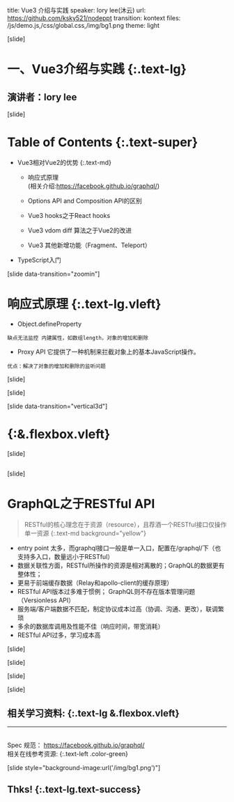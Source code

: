 title: Vue3 介绍与实践
speaker: lory lee(沐云)
url: https://github.com/ksky521/nodeppt
transition: kontext
files: /js/demo.js,/css/global.css,/img/bg1.png
theme: light

[slide]

# 一、Vue3介绍与实践 {:.text-lg}
## 演讲者：lory lee

[slide]
# Table of Contents  {:.text-super}

* Vue3相对Vue2的优势  {:.text-md}
  
   * 响应式原理 <br> (相关介绍:https://facebook.github.io/graphql/)
  
   * Options API and Composition API的区别 <br>
  
   * Vue3 hooks之于React hooks
   * Vue3 vdom diff 算法之于Vue2的改进
   * Vue3 其他新增功能（Fragment、Teleport）

* TypeScript入门  

[slide data-transition="zoomin"]

# 响应式原理  {:.text-lg.vleft}
* Object.defineProperty  
```
缺点无法监控 内建属性，如数组length，对象的增加和删除
```
* Proxy API
它提供了一种机制来拦截对象上的基本JavaScript操作。
 ```
优点：解决了对象的增加和删除的监听问题
 ``` 
 
[slide]


[slide]


[slide data-transition="vertical3d"]

#   {:&.flexbox.vleft}

[slide]


## 


[slide]

# GraphQL之于RESTful API
> RESTful的核心理念在于资源（resource），且荐酒一个RESTful接口仅操作单一资源  {:.text-md background="yellow"}
  
 * entry point 太多，而graphql接口一般是单一入口，配置在/graphql/下（也支持多入口，数量远小于RESTful）
 * 数据关联性方面，RESTful所操作的资源是相对离散的；GraphQL的数据更有整体性；
 * 更易于前端缓存数据（Relay和apollo-client的缓存原理）
 * RESTful API版本过多难于惯例； GraphQL则不存在版本管理问题（Versionless API）
 * 服务端/客户端数据不匹配，制定协议成本过高（协调、沟通、更改），联调繁琐
 * 多余的数据库调用及性能不佳（响应时间，带宽消耗）
 * RESTful API过多，学习成本高 

[slide]


[slide]

[slide]

[slide]

## 相关学习资料:   {:.text-lg &.flexbox.vleft}
----

 <br>Spec 规范： https://facebook.github.io/graphql/    
 相关在线参考资源:  {:.text-left .color-green}

[slide style="background-image:url('/img/bg1.png')"]

## Thks! {:.text-lg.text-success}

